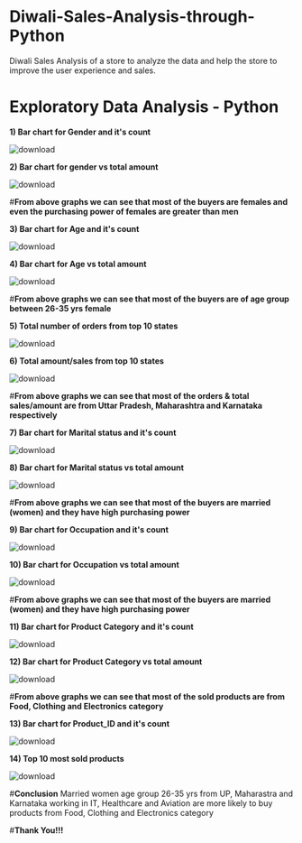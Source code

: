 # Diwali-Sales-Analysis-through-Python
Diwali Sales Analysis of a store to analyze the data and help the store to improve the user experience and sales.

# **Exploratory Data Analysis - Python**

**1) Bar chart for Gender and it's count** 

![download](https://github.com/SanketPatil798/Diwali-Sales-Analysis-through-Python/assets/91628466/ebd2567f-e2f4-41e5-a5d1-49417a45c71b)

**2) Bar chart for gender vs total amount**

![download](https://github.com/SanketPatil798/Diwali-Sales-Analysis-through-Python/assets/91628466/e095a1fd-571c-4ecc-8dab-6edaf70166d7)

#**From above graphs we can see that most of the buyers are females and even the purchasing power of females are greater than men**

**3) Bar chart for Age and it's count**

![download](https://github.com/SanketPatil798/Diwali-Sales-Analysis-through-Python/assets/91628466/1e081b35-d3af-487e-97a0-e905f6cd515a)

**4) Bar chart for Age vs total amount**

![download](https://github.com/SanketPatil798/Diwali-Sales-Analysis-through-Python/assets/91628466/6ea57c3c-6907-4b86-8044-9260111c2c96)

#**From above graphs we can see that most of the buyers are of age group between 26-35 yrs female**

**5) Total number of orders from top 10 states**

![download](https://github.com/SanketPatil798/Diwali-Sales-Analysis-through-Python/assets/91628466/1696b8cf-48e0-4e04-8be8-b8ae1a028922)

**6) Total amount/sales from top 10 states**

![download](https://github.com/SanketPatil798/Diwali-Sales-Analysis-through-Python/assets/91628466/725e1558-c024-497f-b33e-d6f822e9ff68)

#**From above graphs we can see that most of the orders & total sales/amount are from Uttar Pradesh, Maharashtra and Karnataka respectively**

**7) Bar chart for Marital status and it's count**

![download](https://github.com/SanketPatil798/Diwali-Sales-Analysis-through-Python/assets/91628466/4f769205-4164-4b15-9462-25d2afe0a704)

**8) Bar chart for Marital status vs total amount**

![download](https://github.com/SanketPatil798/Diwali-Sales-Analysis-through-Python/assets/91628466/a49f0825-37f1-4264-8af0-d3cac280b5bf)

#**From above graphs we can see that most of the buyers are married (women) and they have high purchasing power**

**9) Bar chart for Occupation and it's count**

![download](https://github.com/SanketPatil798/Diwali-Sales-Analysis-through-Python/assets/91628466/6f84a590-050a-4b45-b050-96b4bfe127fd)

**10) Bar chart for Occupation vs total amount**

![download](https://github.com/SanketPatil798/Diwali-Sales-Analysis-through-Python/assets/91628466/7d2dd839-92d3-4984-b542-75a248406d15)

#**From above graphs we can see that most of the buyers are married (women) and they have high purchasing power**

**11) Bar chart for Product Category and it's count**

![download](https://github.com/SanketPatil798/Diwali-Sales-Analysis-through-Python/assets/91628466/88ff0271-95d0-4a09-b834-410535e622cd)

**12) Bar chart for Product Category vs total amount**

![download](https://github.com/SanketPatil798/Diwali-Sales-Analysis-through-Python/assets/91628466/80b9bf82-1966-4b4f-b8ac-e95af9c2d639)

#**From above graphs we can see that most of the sold products are from Food, Clothing and Electronics category**

**13) Bar chart for Product_ID and it's count**

![download](https://github.com/SanketPatil798/Diwali-Sales-Analysis-through-Python/assets/91628466/eb6f146e-308a-4956-ba86-f1c5f8fc0469)

**14) Top 10 most sold products**

![download](https://github.com/SanketPatil798/Diwali-Sales-Analysis-through-Python/assets/91628466/7b9c1c92-07c3-4186-a69b-2d0fc48cfaad)

#**Conclusion**
Married women age group 26-35 yrs from UP, Maharastra and Karnataka working in IT, Healthcare and Aviation are more likely to buy products from Food, Clothing and Electronics category

#**Thank You!!!**
